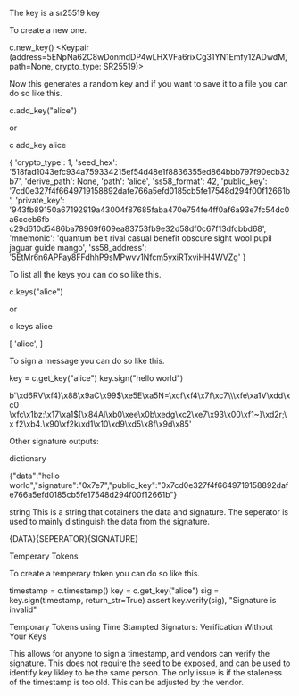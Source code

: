 The key is a sr25519 key

To create a new one.


c.new_key()
<Keypair (address=5ENpNa62C8wDonmdDP4wLHXVFa6rixCg31YN1Emfy12ADwdM, path=None,  crypto_type: SR25519)>


Now this generates a random key and if you want to save it to a file you can do so like this.

c.add_key("alice")

or 

c add_key alice


{
    'crypto_type': 1,
    'seed_hex': 
'518fad1043efc934a759334215ef54d48e1f8836355ed864bbb797f90ecb32b7',
    'derive_path': None,
    'path': 'alice',
    'ss58_format': 42,
    'public_key': 
'7cd0e327f4f6649719158892dafe766a5efd0185cb5fe17548d294f00f12661b',
    'private_key': 
'943fb89150a67192919a43004f87685faba470e754fe4ff0af6a93e7fc54dc0a6cceb6fb
c29d610d5486ba78969f609ea83753fb9e32d58df0c67f13dfcbbd68',
    'mnemonic': 'quantum belt rival casual benefit obscure sight wool 
pupil jaguar guide mango',
    'ss58_address': '5EtMr6n6APFay8FFdhhP9sMPwvv1Nfcm5yxiRTxviHH4WVZg'
}



To list all the keys you can do so like this.

c.keys("alice")

or

c keys alice

[
    'alice',
]


To sign a message you can do so like this.

key = c.get_key("alice")
key.sign("hello world")

b'\xd6RV\xf4)\x88\x9aC\x99$\xe5E\xa5N=\xcf\xf4\x7f\xc7\\\xfe\xa1V\xdd\xc0
\xfc\x1bz:\x17\xa1$[\x84Al\xb0\xee\x0b\xedg\xc2\xe7\x93\x00\xf1~}\xd2r;\x
f2\xb4.\x90\xf2k\xd1\x10\xd9\xd5\x8f\x9d\x85'


Other signature outputs:


dictionary

{"data":"hello world","signature":"0x7e7","public_key":"0x7cd0e327f4f6649719158892dafe766a5efd0185cb5fe17548d294f00f12661b"}


string 
This is a string that cotainers the data and signature. The seperator is used to mainly distinguish the data from the signature.

{DATA}{SEPERATOR}{SIGNATURE}


Temperary Tokens

To create a temperary token you can do so like this.


timestamp = c.timestamp()
key = c.get_key("alice")
sig = key.sign(timestamp, return_str=True)
assert key.verify(sig), "Signature is invalid"


Temporary Tokens using Time Stampted Signaturs: Verification Without Your Keys

This allows for anyone to sign a timestamp, and vendors can verify the signature. This does not require the seed to be exposed, and can be used to identify key likley to be the same person. The only issue is if the staleness of the timestamp is too old. This can be adjusted by the vendor.


